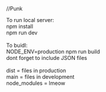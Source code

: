 //Punk

To run local server:\
npm install\
npm run dev\
\
To buidl:\
NODE_ENV=production npm run build\
dont forget to include JSON files\
\
dist = files in production\
main = files in development\
node_modules = lmeow
